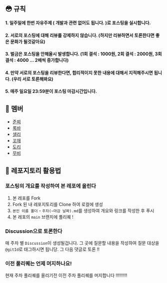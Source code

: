 ## 😳 규칙

#### 1. 일주일에 한번 자유주제 ( 개발과 관련 없어도 됩니다. )로 포스팅을 실시합니다.

#### 2. 서로의 포스팅에 대해 리뷰를 강제하지 않습니다. (하지만 리뷰하면서 토론한다면 좋은 문화가 될것같아요)

#### 3. 벌금은 포스팅을 안해올시 발생합니다. (1회 결석 : 1000원, 2회 결석 : 2000원, 3회 결석 : 4000 … 2배씩 증가합니다)

#### 4. 만약 서로의 포스팅을 리뷰한다면, 합리적이지 못한 내용에 대해서 지적해주시면 됩니다. (우리 서로 토론해봐요)

#### 5. 매주 일요일 23:59분이 포스팅 마감시간입니다.


## 🥷 멤버

- [준찌](https://velog.io/@rat8397)
- [록바](https://velog.io/@lokba)
- [샐리](https://velog.io/@liswktjs)
- [꼬재](https://velog.io/@kkojae91)
- [도리](https://prefer2.tistory.com/)
- [무비](https://velog.io/@movie)


## 🥇 레포지토리 활용법

### 포스팅의 개요를 작성하여 본 레포에 올린다
1. 본 레포를 Fork
2. Fork 된 내 레포지토리를 Clone 하여 로컬에 생성
3. `본인 이름 폴더` - `주차(~마감 날짜).md`를 생성하여 개요와 링크를 작성한 후 푸시
4. 본 레포의 `main` 브랜치에 풀리퀘 !

### Discussion으로 토론한다
매 주차 별 `Discussion`이 생성될겁니다. 그 곳에 질문할 내용을 작성하여 질문 대상을 `@gitId`로 태그하시면 됩니당. 그 다음 댓글로 토론 !!

### 이전 풀리퀘는 언제 머지하나요!
현재 주차 풀리퀘를 올리기전 이전 주차 풀리퀘를 머지합니다 !!!!!!!!!
